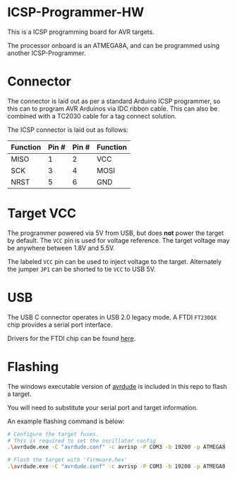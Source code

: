 # ICSP-Programmer-HW

This is a ICSP programming board for AVR targets.

The processor onboard is an ATMEGA8A, and can be programmed using another ICSP-Programmer.

# Connector

The connector is laid out as per a standard Arduino ICSP programmer, so this can to program AVR Arduinos via IDC ribbon cable. This can also be combined with a TC2030 cable for a tag connect solution.

The ICSP connector is laid out as follows:

| Function | Pin # | Pin # | Function |
| -------- | ----- | ----- | -------- |
| MISO     | 1     | 2     | VCC      |
| SCK      | 3     | 4     | MOSI     |
| NRST     | 5     | 6     | GND      |

# Target VCC

The programmer powered via 5V from USB, but does **not** power the target by default. The `VCC` pin is used for voltage reference. The target voltage may be anywhere between 1.8V and 5.5V.

The labeled `VCC` pin can be used to inject voltage to the target. Alternately the jumper `JP1` can be shorted to tie `VCC` to USB 5V.

# USB

The USB C connector operates in USB 2.0 legacy mode. A FTDI `FT230QX` chip provides a serial port interface.

Drivers for the FTDI chip can be found [here](https://ftdichip.com/drivers/).

# Flashing

The windows executable version of [avrdude](https://github.com/avrdudes/avrdude) is included in this repo to flash a target.

You will need to substitute your serial port and target information.

An example flashing command is below:
```sh
# Configure the target fuses.
# This is required to set the oscillator config
.\avrdude.exe -C "avrdude.conf" -c avrisp -P COM3 -b 19200 -p ATMEGA8 -U lfuse:w:0xbe:m -U hfuse:w:0xd9:m

# Flash the target with 'firmware.hex'
.\avrdude.exe -C "avrdude.conf" -c avrisp -P COM3 -b 19200 -p ATMEGA8 -U flash:w:firmware.hex:i
```


